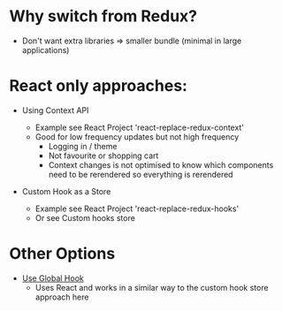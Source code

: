 # Why switch from Redux?

- Don't want extra libraries => smaller bundle (minimal in large applications)

# React only approaches:

- Using Context API
    - Example see React Project 'react-replace-redux-context'
    - Good for low frequency updates but not high frequency
        - Logging in / theme
        - Not favourite or shopping cart
        - Context changes is not optimised to know which components need to be rerendered so everything is rerendered

- Custom Hook as a Store
    - Example see React Project 'react-replace-redux-hooks'
    - Or see Custom hooks store

# Other Options

- [Use Global Hook](https://www.npmjs.com/package/use-global-hook)
    - Uses React and works in a similar way to the custom hook store approach here